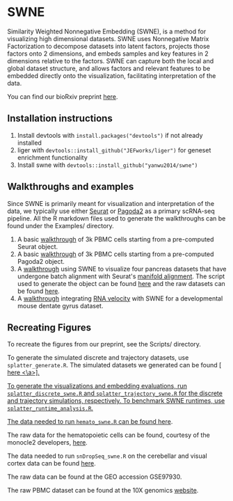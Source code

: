 # SWNE
Similarity Weighted Nonnegative Embedding (SWNE), is a method for visualizing high dimensional datasets.
SWNE uses Nonnegative Matrix Factorization to decompose datasets into latent factors, projects
those factors onto 2 dimensions, and embeds samples and key features in 2 dimensions relative to the
factors. SWNE can capture both the local and global dataset structure, and allows
factors and relevant features to be embedded directly onto the visualization, facilitating interpretation
of the data.

You can find our bioRxiv preprint [here](https://www.biorxiv.org/content/early/2018/04/26/276261).

## Installation instructions

1. Install devtools with `install.packages("devtools")` if not already installed
2. liger with `devtools::install_github("JEFworks/liger")` for geneset enrichment functionality
3. Install swne with `devtools::install_github("yanwu2014/swne")`

## Walkthroughs and examples
Since SWNE is primarily meant for visualization and interpretation of the data, we typically use either [Seurat](http://satijalab.org/seurat/) or [Pagoda2](https://github.com/hms-dbmi/pagoda2) as a primary scRNA-seq pipeline. All the R markdown files used to generate the walkthroughs can be found under the Examples/ directory.

1. A basic [walkthrough](https://yanwu2014.github.io/swne/Examples/pbmc3k_swne_seurat.html) of 3k PBMC cells starting from a pre-computed Seurat object.
2. A basic [walkthrough](https://yanwu2014.github.io/swne/Examples/pbmc3k_swne_pagoda2.html) of 3k PBMC cells starting from a pre-computed Pagoda2 object.
3. A [walkthrough](https://yanwu2014.github.io/swne/Examples/multiple_pancreas_alignment_swne.html) using SWNE to visualize four pancreas datasets that have undergone batch alignment with Seurat's [manifold alignment](https://www.nature.com/articles/nbt.4096). The script used to generate the object can be found [here](https://yanwu2014.github.io/swne/Examples/multiple_pancreas_workflow.R) and the raw datasets can be found [here](http://bit.ly/IAexpmat).
4. A [walkthrough](https://yanwu2014.github.io/swne/Examples/dentate_gyrus_swne_velocyto.html) integrating [RNA velocity](https://www.biorxiv.org/content/early/2017/10/19/206052) with SWNE for a developmental mouse dentate gyrus dataset.

## Recreating Figures
To recreate the figures from our preprint, see the Scripts/ directory. 

To generate the simulated discrete and trajectory datasets, use `splatter_generate.R`. The simulated datasets we generated can be found [<a href="ftp://genome-miner.ucsd.edu/swne_files/splatter_simulated_data.tar.gz"> here <\a>].

To generate the visualizations and embedding evaluations, run `splatter_discrete_swne.R` and `splatter_trajectory_swne.R` for the discrete and trajectory simulations, respectively. To benchmark SWNE runtimes, use `splatter_runtime_analysis.R`.

The data needed to run `hemato_swne.R` can be found [here](ftp://genome-miner.ucsd.edu/swne_files/hemato_data.tar.gz).

The raw data for the hematopoietic cells can be found, courtesy of the monocle2 developers, [here](http://www.gs.washington.edu/~xqiu/proj2/RGE_analysis_data.tar.gz).

The data needed to run `snDropSeq_swne.R` on the cerebellar and visual cortex data can be found [here](ftp://genome-miner.ucsd.edu/swne_files/neuronal_data.tar.gz).

The raw data can be found at the GEO accession GSE97930.

The raw PBMC dataset can be found at the 10X genomics [website](https://support.10xgenomics.com/single-cell-gene-expression/datasets/1.1.0/pbmc3k).
